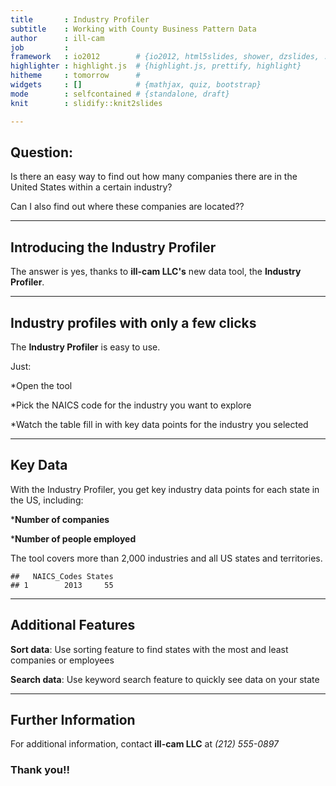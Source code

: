 ```yaml
---
title       : Industry Profiler
subtitle    : Working with County Business Pattern Data
author      : ill-cam
job         : 
framework   : io2012        # {io2012, html5slides, shower, dzslides, ...}
highlighter : highlight.js  # {highlight.js, prettify, highlight}
hitheme     : tomorrow      # 
widgets     : []            # {mathjax, quiz, bootstrap}
mode        : selfcontained # {standalone, draft}
knit        : slidify::knit2slides

---
```


## Question:

Is there an easy way to find out how many companies there are in the United States within a certain industry?

Can I also find out where these companies are located??

---

## Introducing the Industry Profiler

The answer is yes, thanks to <b>ill-cam LLC's</b> new data tool, the <b>Industry Profiler</b>.

---

## Industry profiles with only a few clicks

The <b>Industry Profiler</b> is easy to use.

Just:

  *Open the tool

  *Pick the NAICS code for the industry you want to explore

  *Watch the table fill in with key data points for the industry you selected

---

## Key Data

With the Industry Profiler, you get key industry data points for each state in the US, including:

*<b>Number of companies</b>

*<b>Number of people employed</b>

The tool covers more than 2,000 industries and all US states and territories.


```
##   NAICS_Codes States
## 1        2013     55
```

---
## Additional Features

<b>Sort data</b>: Use sorting feature to find states with the most and least companies or employees

<b>Search data</b>: Use keyword search feature to quickly see data on your state

---
## Further Information

For additional information, contact <b>ill-cam LLC</b> at <i>(212) 555-0897</i>

### Thank you!!
